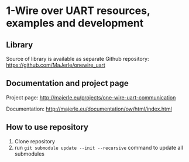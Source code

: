 # 1-Wire over UART resources, examples and development

## Library

Source of library is available as separate Github repository: https://github.com/MaJerle/onewire_uart

## Documentation and project page

Project page:  http://majerle.eu/projects/one-wire-uart-communication

Documentation: http://majerle.eu/documentation/ow/html/index.html

## How to use repository

1. Clone repository
2. run `git submodule update --init --recursive` command to update all submodules